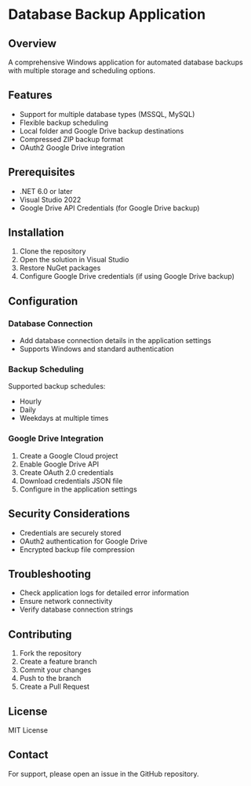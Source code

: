 # Database Backup Application

## Overview
A comprehensive Windows application for automated database backups with multiple storage and scheduling options.

## Features
- Support for multiple database types (MSSQL, MySQL)
- Flexible backup scheduling
- Local folder and Google Drive backup destinations
- Compressed ZIP backup format
- OAuth2 Google Drive integration

## Prerequisites
- .NET 6.0 or later
- Visual Studio 2022
- Google Drive API Credentials (for Google Drive backup)

## Installation
1. Clone the repository
2. Open the solution in Visual Studio
3. Restore NuGet packages
4. Configure Google Drive credentials (if using Google Drive backup)

## Configuration
### Database Connection
- Add database connection details in the application settings
- Supports Windows and standard authentication

### Backup Scheduling
Supported backup schedules:
- Hourly
- Daily
- Weekdays at multiple times

### Google Drive Integration
1. Create a Google Cloud project
2. Enable Google Drive API
3. Create OAuth 2.0 credentials
4. Download credentials JSON file
5. Configure in the application settings

## Security Considerations
- Credentials are securely stored
- OAuth2 authentication for Google Drive
- Encrypted backup file compression

## Troubleshooting
- Check application logs for detailed error information
- Ensure network connectivity
- Verify database connection strings

## Contributing
1. Fork the repository
2. Create a feature branch
3. Commit your changes
4. Push to the branch
5. Create a Pull Request

## License
MIT License

## Contact
For support, please open an issue in the GitHub repository.
